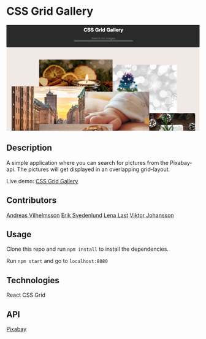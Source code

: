 # CSS Grid Gallery

![Alt text](src/components/images/screenshot.png?raw=true "CSS Grid Gallery")

## Description

A simple application where you can search for pictures from the Pixabay-api. The pictures will get displayed in an overlapping grid-layout.

Live demo: [CSS Grid Gallery](https://eriksvedenlund.github.io/)

## Contributors

[Andreas Vilhelmsson](https://www.linkedin.com/in/andreas-vilhelmsson-036165115/)
[Erik Svedenlund](https://www.linkedin.com/in/erik-svedenlund-b8829512a/)
[Lena Last](https://www.linkedin.com/in/lena-last/)
[Viktor Johansson](https://www.linkedin.com/in/viktorjohansson01/)

## Usage

Clone this repo and run `npm install` to install the dependencies.

Run `npm start` and go to `localhost:8080`

## Technologies

React
CSS Grid

## API

[Pixabay](https://pixabay.com/en/service/about/api/)
